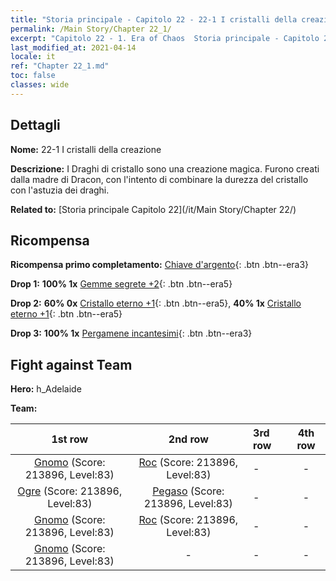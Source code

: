 ```yaml
---
title: "Storia principale - Capitolo 22 - 22-1 I cristalli della creazione"
permalink: /Main Story/Chapter 22_1/
excerpt: "Capitolo 22 - 1. Era of Chaos  Storia principale - Capitolo 22_1. 22-1 I cristalli della creazione"
last_modified_at: 2021-04-14
locale: it
ref: "Chapter 22_1.md"
toc: false
classes: wide
---
```


## Dettagli

 **Nome:** 22-1 I cristalli della creazione

 **Descrizione:** I Draghi di cristallo sono una creazione magica. Furono creati dalla madre di Dracon, con l'intento di combinare la durezza del cristallo con l'astuzia dei draghi.

 **Related to:** [Storia principale Capitolo 22](/it/Main Story/Chapter 22/)

## Ricompensa

 **Ricompensa primo completamento:** [Chiave d'argento](/it/Items/con_693/){: .btn .btn--era3}

 **Drop 1:** **100% 1x** [Gemme segrete +2](/it/Items/mat_79/){: .btn .btn--era5}

 **Drop 2:** **60% 0x** [Cristallo eterno +1](/it/Items/mat_73/){: .btn .btn--era5}, **40% 1x** [Cristallo eterno +1](/it/Items/mat_73/){: .btn .btn--era5}

 **Drop 3:** **100% 1x** [Pergamene incantesimi](/it/Items/con_694/){: .btn .btn--era3}


## Fight against Team
 **Hero:** h_Adelaide

 **Team:**


  | 1st row | 2nd row | 3rd row | 4th row |
  |:----:|:----:|:----|:----:|
  | [Gnomo](/it/units/Dwarf/) (Score: 213896, Level:83)  | [Roc](/it/units/Roc/) (Score: 213896, Level:83)  | - | - |
  | [Ogre](/it/units/Ogre/) (Score: 213896, Level:83)  | [Pegaso](/it/units/Pegasus/) (Score: 213896, Level:83)  | - | - |
  | [Gnomo](/it/units/Dwarf/) (Score: 213896, Level:83)  | [Roc](/it/units/Roc/) (Score: 213896, Level:83)  | - | - |
  | [Gnomo](/it/units/Dwarf/) (Score: 213896, Level:83)  | - | - | - |


